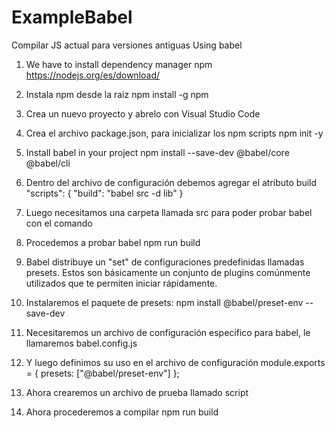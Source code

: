 # ExampleBabel
Compilar JS actual para versiones antiguas
Using babel
1. We have to install dependency manager npm
https://nodejs.org/es/download/

2. Instala npm desde la raiz
npm install -g npm
3. Crea un nuevo proyecto y abrelo con Visual Studio Code
4. Crea el archivo package.json, para inicializar los npm scripts
npm init -y
5. Install babel in your project
npm install --save-dev @babel/core @babel/cli
6. Dentro del archivo de configuración debemos agregar el atributo build
"scripts": {
	"build": "babel src -d lib"
}
7. Luego necesitamos una carpeta llamada src para poder probar babel con el comando
8. Procedemos a probar babel
npm run build
9. Babel distribuye un "set" de configuraciones predefinidas llamadas presets. Estos son básicamente un conjunto de plugins comúnmente utilizados que te permiten iniciar rápidamente.
10. Instalaremos el paquete de presets:
 npm install @babel/preset-env --save-dev
11. Necesitaremos un archivo de configuración específico para babel, le llamaremos 
babel.config.js
12. Y luego definimos su uso en el archivo de configuración
module.exports = { presets: ["@babel/preset-env"] };
13. Ahora crearemos un archivo de prueba llamado script
14. Ahora procederemos a compilar 
npm run build
